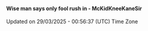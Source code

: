 #### Wise man says only fool rush in - McKidKneeKaneSir
Updated on 29/03/2025 - 00:56:37 (UTC) Time Zone
